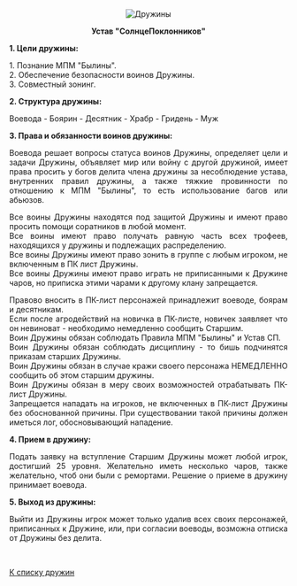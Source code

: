 &nbsp;

<p style='text-align: center'>
<img src="/img/tit_druzhins.jpg" alt='Дружины' />
</p>

<center>
<b>Устав "СолнцеПоклонников"</b>
</center>

<p align="justify"><strong>1. Цели дружины:</strong></p>
1. Познание МПМ "Былины".<br>
2. Обеспечение безопасности воинов Дружины.<br>
3. Совместный зонинг.
<p align="justify"><strong>2. Структура дружины:</strong></p>
<p align="justify">Воевода - Боярин - Десятник - Храбр - Гридень - Муж</p>
<p align="justify"><strong>3. Права и обязанности воинов дружины:</strong></p>
<p align="justify">Воевода решает вопросы статуса воинов Дружины, определяет цели и задачи Дружины, объявляет мир или войну с другой дружиной, имеет права просить у богов делита члена дружины за несоблюдение устава, внутренних правил дружины, а также тяжкие провинности по отношению к МПМ "Былины", то есть использование багов или абьюзов.</p>
<p align="justify">Все воины Дружины находятся под защитой Дружины и имеют право просить помощи соратников в любой момент.<br>
Все воины имеют право получать равную часть всех трофеев, находящихся у дружины и подлежащих распределению.<br>
Все воины Дружины имеют право зонить в группе с любым игроком, не включенным в ПК лист Дружины.<br>
Все воины Дружины имеют право играть не приписанными к Дружине чаров, но приписка этими чарами к другому клану запрещается.<br>
<p align="justify">Правово вносить в ПК-лист персонажей принадлежит воеводе, боярам и десятникам.<br>
Если после агродействий на новичка в ПК-листе, новичек заявляет что он невиноват - необходимо немедленно сообщить Старшим.<br>
Воин Дружины обязан соблюдать Правила МПМ "Былины" и Устав СП.<br>
Воин Дружины обязан соблюдать дисциплину - то бишь подчинятся приказам старших Дружины.<br>
Воин Дружины обязан в случае кражи своего персонажа НЕМЕДЛЕННО сообщить об этом старшим дружины.<br>
Воин Дружины обязан в меру своих возможностей отрабатывать ПК-лист Дружины.<br>
Запрещается нападать на игроков, не включенных в ПК-лист Дружины без обоснованной причины. При существовании такой причины должен иметься лог, обосновывающий нападение.</p>

<p align="justify"><strong>4. Прием в дружину:</strong></p>
<p align="justify">Подать заявку на вступление Старшим Дружины может любой игрок, достигший 25 уровня. Желательно иметь несколько чаров, также желательно, чтоб они были с ремортами. Решение о приеме в дружину принимает воевода.</p>
<p align="justify"><strong>5. Выход из дружины:</strong></p>
<p align="justify">Выйти из Дружины игрок может только удалив всех своих персонажей, приписанных к Дружине, или, при согласии воеводы, возможна отписка от Дружины без делита.</p>

<br/>
<p class='text-center'><a href='/clans/#list'>К списку дружин</a></p>
